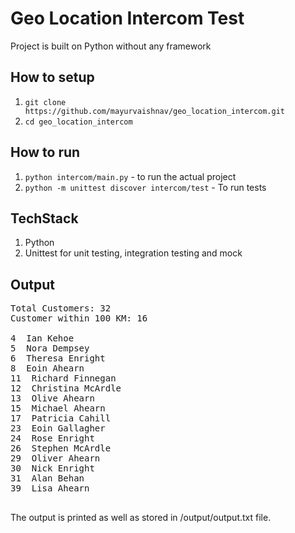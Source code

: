 # Geo Location Intercom Test

Project is built on Python without any framework

## How to setup
1. `git clone https://github.com/mayurvaishnav/geo_location_intercom.git`
2. `cd geo_location_intercom`


## How to run
1. `python intercom/main.py` - to run the actual project
2. `python -m unittest discover intercom/test` - To run tests

## TechStack
1. Python
2. Unittest for unit testing, integration testing and mock

## Output
<pre>
Total Customers: 32
Customer within 100 KM: 16

4  Ian Kehoe  
5  Nora Dempsey  
6  Theresa Enright  
8  Eoin Ahearn  
11  Richard Finnegan  
12  Christina McArdle  
13  Olive Ahearn  
15  Michael Ahearn  
17  Patricia Cahill  
23  Eoin Gallagher  
24  Rose Enright  
26  Stephen McArdle  
29  Oliver Ahearn  
30  Nick Enright  
31  Alan Behan  
39  Lisa Ahearn  

</pre>

The output is printed as well as stored in /output/output.txt file.